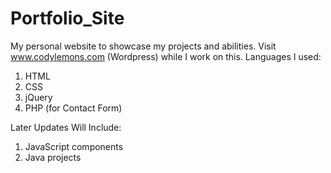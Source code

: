 # Portfolio_Site
My personal website to showcase my projects and abilities. Visit www.codylemons.com (Wordpress) while I work on this.
 Languages I used:
 1) HTML
 2) CSS
 3) jQuery
 4) PHP (for Contact Form)
 
 Later Updates Will Include:
 1) JavaScript components
 2) Java projects
